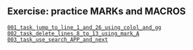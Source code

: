 ## Exercise: practice MARKs and MACROS

[`001_task_jump_to_line_1_and_26_using_colol_and_gg`](./001_task_jump_to_line_1_and_26_using_colol_and_gg.png)
[`002_task_delete_lines_8_to_13_using_mark_A`](./002_task_delete_lines_8_to_13_using_mark_A.png)
[`003_task_use_search_APP_and_next`](./003_task_use_search_APP_and_next.png)

